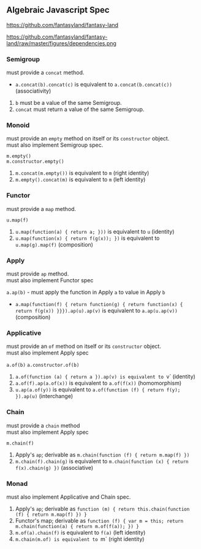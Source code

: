 ## Algebraic Javascript Spec

https://github.com/fantasyland/fantasy-land

https://github.com/fantasyland/fantasy-land/raw/master/figures/dependencies.png

### Semigroup

must provide a `concat` method. 

* `a.concat(b).concat(c)` is equivalent to `a.concat(b.concat(c))` (associativity)

1. `b` must be a value of the same Semigroup.
1. `concat` must return a value of the same Semigroup.

### Monoid 

must provide an `empty` method on itself or its `constructor` object.  
must also implement Semigroup spec.

```
m.empty()
m.constructor.empty()
```

1. `m.concat(m.empty())` is equivalent to `m` (right identity)
2. `m.empty().concat(m)` is equivalent to `m` (left identity)

### Functor

must provide a `map` method. 

`u.map(f)`

1. `u.map(function(a) { return a; }))` is equivalent to `u` (identity)
2. `u.map(function(x) { return f(g(x)); })` is equivalent to `u.map(g).map(f)` (composition)

### Apply

must provide `ap` method.  
must also implement Functor spec

`a.ap(b)` - must apply the function in Apply `a` to value in Apply `b`

* `a.map(function(f) { return function(g) { return function(x) { return f(g(x)) }}}).ap(u).ap(v)` is equivalent to `a.ap(u.ap(v))` (composition)

### Applicative

must provide an `of` method on itself or its `constructor` object.  
must also implement Apply spec

`a.of(b)`
`a.constructor.of(b)`

1. `a.of(function (a) { return a }).ap(v) is equivalent to `v` (identity)
1. `a.of(f).ap(a.of(x))` is equivalent to `a.of(f(x))` (homomorphism)
1. `u.ap(a.of(y))` is equivalent to `a.of(function (f) { return f(y); }).ap(u)` (interchange)

### Chain

must provide a `chain` method  
must also implement Apply spec

`m.chain(f)`

1. Apply's `ap`; derivable as `m.chain(function (f) { return m.map(f) })`
2. `m.chain(f).chain(g)` is equivalent to `m.chain(function (x) { return f(x).chain(g) })` (associative)

### Monad

must also implement Applicative and Chain spec.

1. Apply's `ap`; derivable as `function (m) { return this.chain(function (f) { return m.map(f) }) }`
2. Functor's map; derivable as `function (f) { var m = this; return m.chain(function(a) { return m.of(f(a)); }) }`
3. `m.of(a).chain(f)` is equivalent to `f(a)` (left identity)
4. `m.chain(m.of) is equivalent to `m` (right identity)
